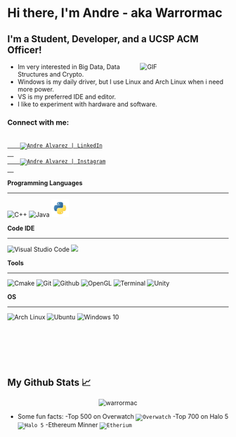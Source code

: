 # Hi there, I'm Andre - aka Warrormac 

## I'm a Student, Developer, and a UCSP ACM Officer! 

<img align="right" alt="GIF" src="https://media.giphy.com/media/nIoUgc3KW2BF5rxVj2/giphy-downsized-large.gif" width="40%" height=30%/>

- Im very interested in Big Data, Data Structures and Crypto.
- Windows is my daily driver, but I use Linux and Arch Linux when i need more power.
- VS is my preferred IDE and editor. 
- I like to experiment with hardware and software. 


### Connect with me:

<a href="https://www.linkedin.com/in/andre-alvarez-5b2498106/">
<code>
    <img alt="Andre Alvarez | LinkedIn" height="20px" src="https://cdn.icon-icons.com/icons2/3041/PNG/512/linkedin_logo_icon_189225.png" />
  </code>
</a>

<a href="https://www.instagram.com/andre_alvarez_251/">
  <code>
    <img alt="Andre Alvarez | Instagram" height="20px" src="https://i.pinimg.com/originals/3b/21/c7/3b21c7efd2ba9c119fb8d361acacc31d.png" />
  </code>
</a>

<br />

**Programming Languages**
<hr>
<img title="C++" alt="C++" width="40px" src="https://upload.wikimedia.org/wikipedia/commons/thumb/1/18/ISO_C%2B%2B_Logo.svg/1822px-ISO_C%2B%2B_Logo.svg.png">
<img title="Java" alt="Java" width="40px" src="https://freepikpsd.com/file/2019/10/java-logo-transparent-png-5-Transparent-Images.png">
<img title="Python" alt="Python" width="40px" src="https://raw.githubusercontent.com/github/explore/master/topics/python/python.png" />

**Code IDE**
<hr>
<img title="Visual Studio Code" height="20px" src="https://upload.wikimedia.org/wikipedia/commons/thumb/9/9a/Visual_Studio_Code_1.35_icon.svg/2048px-Visual_Studio_Code_1.35_icon.svg.png" /></code>
<img titel="Visual Studio" height="20px" src="https://upload.wikimedia.org/wikipedia/commons/thumb/5/59/Visual_Studio_Icon_2019.svg/640px-Visual_Studio_Icon_2019.svg.png"/></code>

**Tools**
<hr>
<img title="Cmake" height="20px" src="https://cmake.org/wp-content/uploads/2018/11/cmake_logo_slider.png"/></code>
<img title="Git" height="20px" src="https://seeklogo.com/images/G/git-bash-logo-B6475E8359-seeklogo.com.png"/></code>
<img title="Github" height="20px" src="https://github.githubassets.com/images/modules/logos_page/GitHub-Mark.png"/></code>
<img title="OpenGL" height="20px" src="https://upload.wikimedia.org/wikipedia/commons/thumb/e/e9/Opengl-logo.svg/2560px-Opengl-logo.svg.png"/></code>
<img title="Terminal" height="20px" src="https://w7.pngwing.com/pngs/77/473/png-transparent-computer-icons-computer-terminal-others-angle-rectangle-logo.png"/></code>
<img title="Unity" height="20px" src="https://www.uniat.com/wp-content/uploads/2017/09/unity-logo-black_1280.0.jpg"/></code>


**OS**
<hr>
<img title="Arch Linux" height="20px" src="https://upload.wikimedia.org/wikipedia/commons/thumb/a/a5/Archlinux-icon-crystal-64.svg/1200px-Archlinux-icon-crystal-64.svg.png"/></code>
<img title="Ubuntu" height="20px" src="https://logos-marcas.com/wp-content/uploads/2020/11/Ubuntu-Emblema.png"/></code>
<img title="Windows 10" height="20px" src="https://upload.wikimedia.org/wikipedia/commons/thumb/5/5f/Windows_logo_-_2012.svg/1200px-Windows_logo_-_2012.svg.png"/></code>

<br /><br />



<br /><br />

## My Github Stats 📈
<p align="center"> <img src="https://github-readme-stats.vercel.app/api?username=warrormac&show_icons=true&theme=gotham" alt="warrormac" />


- Some fun facts: 
  -Top 500 on Overwatch <code><img alt="Overwatch" height="20px" src="https://i.dlpng.com/static/png/5454275-overwatch-icon-png-271882-free-icons-library-overwatch-symbol-transparent-1280_1280_preview.png"/></code>
  -Top 700 on Halo 5 <code><img alt="Halo 5" height="20px" src="https://lookingforclan.com/sites/default/files/styles/icon/public/2018-09/halo-5-icon_0.png.jpg?itok=T3D10jrB"/></code>
  -Ethereum Minner <code><img alt="Etherium" height="20px" src="https://upload.wikimedia.org/wikipedia/commons/thumb/0/01/Ethereum_logo_translucent.svg/800px-Ethereum_logo_translucent.svg.png"/></code>
  
  


